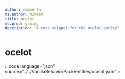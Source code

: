```yaml
---
author: mammerla
ms.author: mikeam
title: ocelot
ms.prod: gaming
description: "A code snippet for the ocelot entity"
---
```


# ocelot

:::code language="json" source="../../VanillaBehaviorPack/entities/ocelot.json":::

